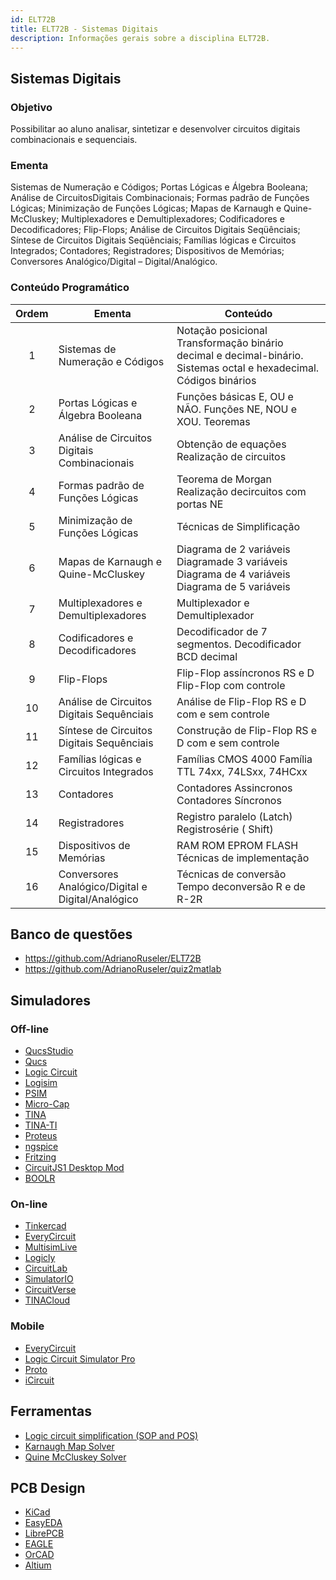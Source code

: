```yaml
---
id: ELT72B
title: ELT72B - Sistemas Digitais
description: Informações gerais sobre a disciplina ELT72B.
---
```


## Sistemas Digitais

### Objetivo

Possibilitar ao aluno analisar, sintetizar e desenvolver circuitos digitais combinacionais e sequenciais.

### Ementa

Sistemas de Numeração e Códigos; Portas Lógicas e Álgebra Booleana; Análise de CircuitosDigitais Combinacionais; Formas padrão de Funções Lógicas; Minimização de Funções Lógicas; Mapas de Karnaugh e Quine-McCluskey; Multiplexadores e Demultiplexadores; Codificadores e Decodificadores; Flip-Flops; Análise de Circuitos Digitais Seqüênciais; Síntese de Circuitos Digitais Seqüênciais; Famílias lógicas e Circuitos Integrados; Contadores; Registradores; Dispositivos de Memórias; Conversores Analógico/Digital – Digital/Analógico.

### Conteúdo Programático

| Ordem | Ementa                                            | Conteúdo                                                                                                           |
| :---: | ------------------------------------------------- | ------------------------------------------------------------------------------------------------------------------ |
|   1   | Sistemas de Numeração e Códigos                   | Notação posicional Transformação binário decimal e decimal-binário. Sistemas octal e hexadecimal. Códigos binários |
|   2   | Portas Lógicas e Álgebra Booleana                 | Funções básicas E, OU e NÃO. Funções NE, NOU e XOU. Teoremas                                                       |
|   3   | Análise de Circuitos Digitais Combinacionais      | Obtenção de equações Realização de circuitos                                                                       |
|   4   | Formas padrão de Funções Lógicas                  | Teorema de Morgan Realização decircuitos com portas NE                                                             |
|   5   | Minimização de Funções Lógicas                    | Técnicas de Simplificação                                                                                          |
|   6   | Mapas de Karnaugh e Quine-McCluskey               | Diagrama de 2 variáveis Diagramade 3 variáveis Diagrama de 4 variáveis Diagrama de 5 variáveis                     |
|   7   | Multiplexadores e Demultiplexadores               | Multiplexador e Demultiplexador                                                                                    |
|   8   | Codificadores e Decodificadores                   | Decodificador de 7 segmentos. Decodificador BCD decimal                                                            |
|   9   | Flip-Flops                                        | Flip-Flop assíncronos RS e D Flip-Flop com controle                                                                |
|  10   | Análise de Circuitos Digitais Sequênciais         | Análise de Flip-Flop RS e D com e sem controle                                                                     |
|  11   | Síntese de Circuitos Digitais Sequênciais         | Construção de Flip-Flop RS e D com e sem controle                                                                  |
|  12   | Famílias lógicas e Circuitos Integrados           | Famílias CMOS 4000 Família TTL 74xx, 74LSxx, 74HCxx                                                                |
|  13   | Contadores                                        | Contadores Assincronos Contadores Síncronos                                                                        |
|  14   | Registradores                                     | Registro paralelo (Latch) Registrosérie ( Shift)                                                                   |
|  15   | Dispositivos de Memórias                          | RAM ROM EPROM FLASH Técnicas de implementação                                                                      |
|  16   | Conversores Analógico/Digital e Digital/Analógico | Técnicas de conversão Tempo deconversão R e de R-2R                                                                |

## Banco de questões

- https://github.com/AdrianoRuseler/ELT72B
- https://github.com/AdrianoRuseler/quiz2matlab

## Simuladores

### Off-line

- [QucsStudio](https://qucsstudio.de/)
- [Qucs](https://sourceforge.net/projects/qucs/)
- [Logic Circuit](https://www.logiccircuit.org/)
- [Logisim](https://sourceforge.net/projects/circuit/)
- [PSIM](https://altair.com/psim/)
- [Micro-Cap](https://en.wikipedia.org/wiki/Micro-Cap/)
- [TINA](https://www.tina.com/)
- [TINA-TI](https://www.ti.com/tool/TINA-TI/)
- [Proteus](https://www.labcenter.com/simulation/)
- [ngspice](https://ngspice.sourceforge.io/)
- [Fritzing](https://fritzing.org/)
- [CircuitJS1 Desktop Mod](https://github.com/SEVA77/circuitjs1/)
- [BOOLR](http://boolr.me/)

### On-line

- [Tinkercad](https://www.tinkercad.com/)
- [EveryCircuit](https://everycircuit.com/)
- [MultisimLive](https://www.multisim.com/)
- [Logicly](https://logic.ly/)
- [CircuitLab](https://www.circuitlab.com/)
- [SimulatorIO](https://simulator.io/)
- [CircuitVerse](https://circuitverse.org/simulator/)
- [TINACloud](https://www.tina.com/tinacloud/)

### Mobile

- [EveryCircuit](https://everycircuit.com/)
- [Logic Circuit Simulator Pro](https://play.google.com/store/apps/details?id=com.duracodefactory.logiccircuitsimulatorpro&hl=en)
- [Proto](https://www.protosimulator.com/)
- [iCircuit](https://icircuitapp.com/)

## Ferramentas

- [Logic circuit simplification (SOP and POS)](http://www.32x8.com/index.html)
- [Karnaugh Map Solver](https://wredan.github.io/Karnaugh-Map-Solver/)
- [Quine McCluskey Solver](https://quinemccluskey.geeekyboy.com/)

## PCB Design

- [KiCad](https://www.kicad.org/)
- [EasyEDA](https://easyeda.com/)
- [LibrePCB](https://librepcb.org/)
- [EAGLE](https://www.autodesk.com/products/eagle/overview)
- [OrCAD](https://www.orcad.com/)
- [Altium](https://www.altium.com/)
